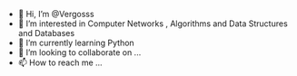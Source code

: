 - 👋 Hi, I’m @Vergosss
- 👀 I’m interested in  Computer Networks , Algorithms and Data Structures and Databases
- 🌱 I’m currently learning Python
- 💞️ I’m looking to collaborate on ...
- 📫 How to reach me ...

<!---
Vergosss/Vergosss is a ✨ special ✨ repository because its `README.md` (this file) appears on your GitHub profile.
You can click the Preview link to take a look at your changes.
--->
